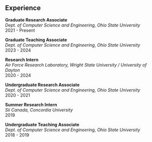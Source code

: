 ## Experience

**Graduate Research Associate**  
*Dept. of Computer Science and Engineering, Ohio State University*  
2021 - Present

**Graduate Teaching Associate**  
*Dept. of Computer Science and Engineering, Ohio State University*  
2023 - 2024

**Research Intern**  
*Air Force Research Laboratory, Wright State University / University of Dayton*  
2020 - 2024

**Undergraduate Research Associate**  
*Dept. of Computer Science and Engineering, Ohio State University*  
2020 - 2021

**Summer Research Intern**  
*Sii Canada, Concordia University*  
2019

**Undergraduate Teaching Associate**  
*Dept. of Computer Science and Engineering, Ohio State University*  
2018 - 2019